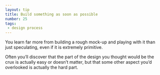 ```yaml
---
layout: tip
title: Build something as soon as possible
number: 25
tags:
 - design process
---
```


You learn far more from building a rough mock-up and playing with it than just speculating, even if it is extremely primitive.

Often you’ll discover that the part of the design you thought would be the crux is actually easy or doesn’t matter, but that some other aspect you’d overlooked is actually the hard part.
